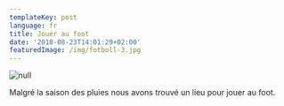 ```yaml
---
templateKey: post
language: fr
title: Jouer au foot
date: '2018-08-23T14:01:29+02:00'
featuredImage: /img/fotboll-3.jpg
---
```

![null](/img/fotboll-3.jpg)

Malgré la saison des pluies nous avons trouvé un lieu pour jouer au foot.
